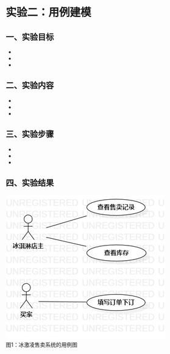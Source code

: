 # 实验二：用例建模

## 一、实验目标

- 
- 
- 

## 二、实验内容

- 
- 
- 

## 三、实验步骤

- 
- 
- 


## 四、实验结果

![用例图](./Lab2_UseCaseDiagram.jpg)  
图1：冰激凌售卖系统的用例图
